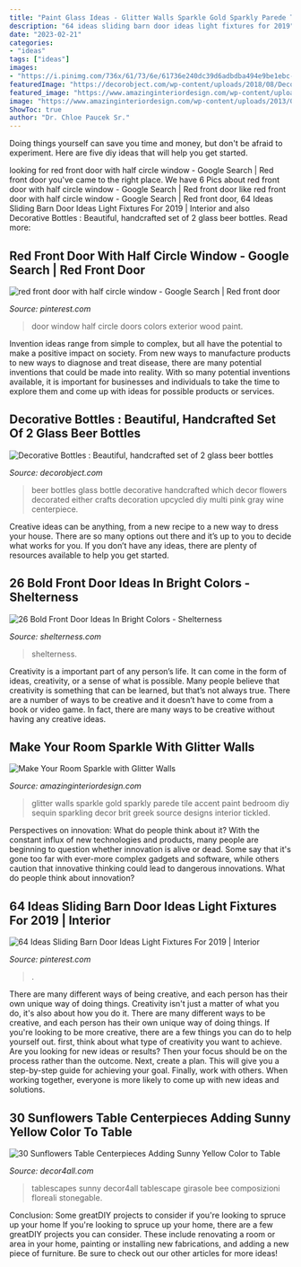 ```yaml
---
title: "Paint Glass Ideas - Glitter Walls Sparkle Gold Sparkly Parede Tile Accent Paint Bedroom Diy Sequin Sparkling Decor Brit Greek Source Designs Interior Tickled"
description: "64 ideas sliding barn door ideas light fixtures for 2019"
date: "2023-02-21"
categories:
- "ideas"
tags: ["ideas"]
images:
- "https://i.pinimg.com/736x/61/73/6e/61736e240dc39d6adbdba494e9be1ebc--red-front-doors-front-door-colors.jpg"
featuredImage: "https://decorobject.com/wp-content/uploads/2018/08/Decorative-Bottles-Beautiful-handcrafted-set-of-2-glass-beer-bottles-which-are-available-in-either.jpg"
featured_image: "https://www.amazinginteriordesign.com/wp-content/uploads/2013/09/g1.jpg"
image: "https://www.amazinginteriordesign.com/wp-content/uploads/2013/09/g1.jpg"
ShowToc: true
author: "Dr. Chloe Paucek Sr."
---
```



Doing things yourself can save you time and money, but don't be afraid to experiment. Here are five diy ideas that will help you get started.

	

		
looking for red front door with half circle window - Google Search | Red front door you've came to the right place. We have 6 Pics about red front door with half circle window - Google Search | Red front door like red front door with half circle window - Google Search | Red front door, 64 Ideas Sliding Barn Door Ideas Light Fixtures For 2019 | Interior and also Decorative Bottles : Beautiful, handcrafted set of 2 glass beer bottles. Read more:
		
    
## Red Front Door With Half Circle Window - Google Search | Red Front Door

<img loading=lazy src="https://i.pinimg.com/736x/61/73/6e/61736e240dc39d6adbdba494e9be1ebc--red-front-doors-front-door-colors.jpg" onerror="this.onerror=null;this.src='https://tse4.mm.bing.net/th?id=OIP.zD2JzeOO4OMxoxeopnjchgHaLg&amp;pid=15.1';" alt="red front door with half circle window - Google Search | Red front door">

_Source: pinterest.com_

>door window half circle doors colors exterior wood paint. 

	

Invention ideas range from simple to complex, but all have the potential to make a positive impact on society. From new ways to manufacture products to new ways to diagnose and treat disease, there are many potential inventions that could be made into reality. With so many potential inventions available, it is important for businesses and individuals to take the time to explore them and come up with ideas for possible products or services.

    
## Decorative Bottles : Beautiful, Handcrafted Set Of 2 Glass Beer Bottles

<img loading=lazy src="https://decorobject.com/wp-content/uploads/2018/08/Decorative-Bottles-Beautiful-handcrafted-set-of-2-glass-beer-bottles-which-are-available-in-either.jpg" onerror="this.onerror=null;this.src='https://tse1.mm.bing.net/th?id=OIP.-gXyyi0AkxFrGikMlUD6UwHaNK&amp;pid=15.1';" alt="Decorative Bottles : Beautiful, handcrafted set of 2 glass beer bottles">

_Source: decorobject.com_

>beer bottles glass bottle decorative handcrafted which decor flowers decorated either crafts decoration upcycled diy multi pink gray wine centerpiece. 

	

Creative ideas can be anything, from a new recipe to a new way to dress your house. There are so many options out there and it’s up to you to decide what works for you. If you don’t have any ideas, there are plenty of resources available to help you get started.

    
## 26 Bold Front Door Ideas In Bright Colors - Shelterness

<img loading=lazy src="https://i.shelterness.com/2016/07/13-yellow-front-door-in-a-black-painted-house.jpg" onerror="this.onerror=null;this.src='https://tse1.mm.bing.net/th?id=OIP.FCZ6fy7NoE7VEqQl7Ya1zgHaLH&amp;pid=15.1';" alt="26 Bold Front Door Ideas In Bright Colors - Shelterness">

_Source: shelterness.com_

>shelterness. 

	

Creativity is a important part of any person’s life. It can come in the form of ideas, creativity, or a sense of what is possible. Many people believe that creativity is something that can be learned, but that’s not always true. There are a number of ways to be creative and it doesn’t have to come from a book or video game. In fact, there are many ways to be creative without having any creative ideas.

    
## Make Your Room Sparkle With Glitter Walls

<img loading=lazy src="https://www.amazinginteriordesign.com/wp-content/uploads/2013/09/g1.jpg" onerror="this.onerror=null;this.src='https://tse4.mm.bing.net/th?id=OIP.L7J5lRBHaPrzS8U0IPq35AHaKY&amp;pid=15.1';" alt="Make Your Room Sparkle with Glitter Walls">

_Source: amazinginteriordesign.com_

>glitter walls sparkle gold sparkly parede tile accent paint bedroom diy sequin sparkling decor brit greek source designs interior tickled. 

	

Perspectives on innovation: What do people think about it?
With the constant influx of new technologies and products, many people are beginning to question whether innovation is alive or dead. Some say that it's gone too far with ever-more complex gadgets and software, while others caution that innovative thinking could lead to dangerous innovations. What do people think about innovation?

    
## 64 Ideas Sliding Barn Door Ideas Light Fixtures For 2019 | Interior

<img loading=lazy src="https://i.pinimg.com/736x/1e/bd/97/1ebd97a590554344975f1918088be92e.jpg" onerror="this.onerror=null;this.src='https://tse1.mm.bing.net/th?id=OIP.tc7s2aa-2fBWJanWVOA_qgAAAA&amp;pid=15.1';" alt="64 Ideas Sliding Barn Door Ideas Light Fixtures For 2019 | Interior">

_Source: pinterest.com_

>. 

	

There are many different ways of being creative, and each person has their own unique way of doing things.
Creativity isn't just a matter of what you do, it's also about how you do it. There are many different ways to be creative, and each person has their own unique way of doing things. If you're looking to be more creative, there are a few things you can do to help yourself out. first, think about what type of creativity you want to achieve. Are you looking for new ideas or results? Then your focus should be on the process rather than the outcome. Next, create a plan. This will give you a step-by-step guide for achieving your goal. Finally, work with others. When working together, everyone is more likely to come up with new ideas and solutions.

    
## 30 Sunflowers Table Centerpieces Adding Sunny Yellow Color To Table

<img loading=lazy src="https://decor4all.com/wp-content/uploads/2015/07/sunflowers-table-centerpieces-decoration-ideas-14.jpg" onerror="this.onerror=null;this.src='https://tse3.mm.bing.net/th?id=OIP.CRwYCQHH39Zhd3iZ05Q59wAAAA&amp;pid=15.1';" alt="30 Sunflowers Table Centerpieces Adding Sunny Yellow Color to Table">

_Source: decor4all.com_

>tablescapes sunny decor4all tablescape girasole bee composizioni floreali stonegable. 

	

Conclusion: Some greatDIY projects to consider if you're looking to spruce up your home
If you're looking to spruce up your home, there are a few greatDIY projects you can consider. These include renovating a room or area in your home, painting or installing new fabrications, and adding a new piece of furniture. Be sure to check out our other articles for more ideas!


